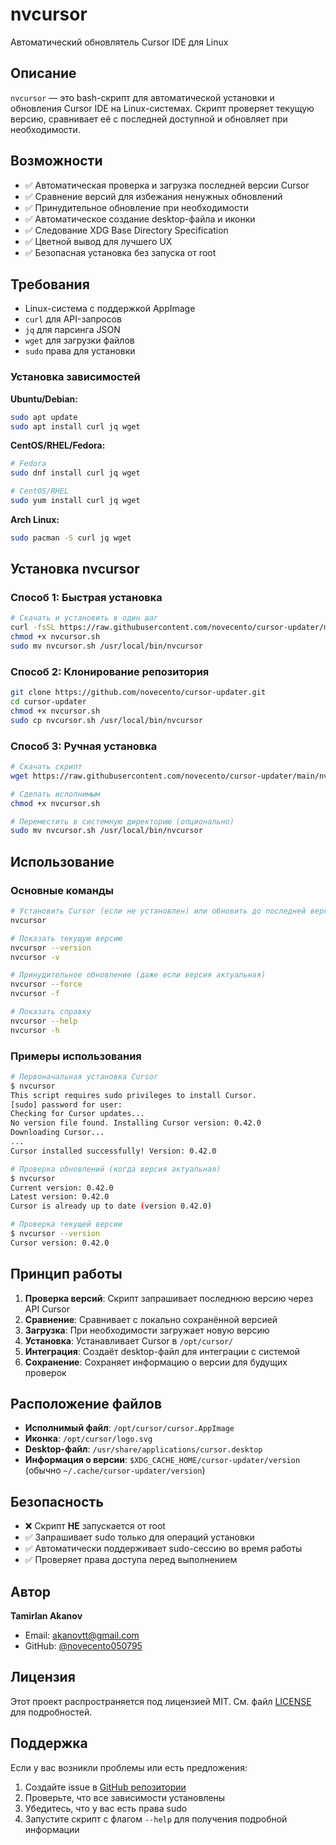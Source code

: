 # nvcursor

Автоматический обновлятель Cursor IDE для Linux

## Описание

`nvcursor` — это bash-скрипт для автоматической установки и обновления Cursor IDE на Linux-системах. Скрипт проверяет текущую версию, сравнивает её с последней доступной и обновляет при необходимости.

## Возможности

- ✅ Автоматическая проверка и загрузка последней версии Cursor
- ✅ Сравнение версий для избежания ненужных обновлений
- ✅ Принудительное обновление при необходимости
- ✅ Автоматическое создание desktop-файла и иконки
- ✅ Следование XDG Base Directory Specification
- ✅ Цветной вывод для лучшего UX
- ✅ Безопасная установка без запуска от root

## Требования

- Linux-система с поддержкой AppImage
- `curl` для API-запросов
- `jq` для парсинга JSON
- `wget` для загрузки файлов
- `sudo` права для установки

### Установка зависимостей

**Ubuntu/Debian:**

```bash
sudo apt update
sudo apt install curl jq wget
```

**CentOS/RHEL/Fedora:**

```bash
# Fedora
sudo dnf install curl jq wget

# CentOS/RHEL
sudo yum install curl jq wget
```

**Arch Linux:**

```bash
sudo pacman -S curl jq wget
```

## Установка nvcursor

### Способ 1: Быстрая установка

```bash
# Скачать и установить в один шаг
curl -fsSL https://raw.githubusercontent.com/novecento/cursor-updater/main/nvcursor.sh -o nvcursor.sh
chmod +x nvcursor.sh
sudo mv nvcursor.sh /usr/local/bin/nvcursor
```

### Способ 2: Клонирование репозитория

```bash
git clone https://github.com/novecento/cursor-updater.git
cd cursor-updater
chmod +x nvcursor.sh
sudo cp nvcursor.sh /usr/local/bin/nvcursor
```

### Способ 3: Ручная установка

```bash
# Скачать скрипт
wget https://raw.githubusercontent.com/novecento/cursor-updater/main/nvcursor.sh

# Сделать исполнимым
chmod +x nvcursor.sh

# Переместить в системную директорию (опционально)
sudo mv nvcursor.sh /usr/local/bin/nvcursor
```

## Использование

### Основные команды

```bash
# Установить Cursor (если не установлен) или обновить до последней версии
nvcursor

# Показать текущую версию
nvcursor --version
nvcursor -v

# Принудительное обновление (даже если версия актуальная)
nvcursor --force
nvcursor -f

# Показать справку
nvcursor --help
nvcursor -h
```

### Примеры использования

```bash
# Первоначальная установка Cursor
$ nvcursor
This script requires sudo privileges to install Cursor.
[sudo] password for user:
Checking for Cursor updates...
No version file found. Installing Cursor version: 0.42.0
Downloading Cursor...
...
Cursor installed successfully! Version: 0.42.0

# Проверка обновлений (когда версия актуальная)
$ nvcursor
Current version: 0.42.0
Latest version: 0.42.0
Cursor is already up to date (version 0.42.0)

# Проверка текущей версии
$ nvcursor --version
Cursor version: 0.42.0
```

## Принцип работы

1. **Проверка версий**: Скрипт запрашивает последнюю версию через API Cursor
2. **Сравнение**: Сравнивает с локально сохранённой версией
3. **Загрузка**: При необходимости загружает новую версию
4. **Установка**: Устанавливает Cursor в `/opt/cursor/`
5. **Интеграция**: Создаёт desktop-файл для интеграции с системой
6. **Сохранение**: Сохраняет информацию о версии для будущих проверок

## Расположение файлов

- **Исполнимый файл**: `/opt/cursor/cursor.AppImage`
- **Иконка**: `/opt/cursor/logo.svg`
- **Desktop-файл**: `/usr/share/applications/cursor.desktop`
- **Информация о версии**: `$XDG_CACHE_HOME/cursor-updater/version` (обычно `~/.cache/cursor-updater/version`)

## Безопасность

- ❌ Скрипт **НЕ** запускается от root
- ✅ Запрашивает sudo только для операций установки
- ✅ Автоматически поддерживает sudo-сессию во время работы
- ✅ Проверяет права доступа перед выполнением

## Автор

**Tamirlan Akanov**

- Email: akanovtt@gmail.com
- GitHub: [@novecento050795](https://github.com/novecento050795)

## Лицензия

Этот проект распространяется под лицензией MIT. См. файл [LICENSE](LICENSE) для подробностей.

## Поддержка

Если у вас возникли проблемы или есть предложения:

1. Создайте issue в [GitHub репозитории](https://github.com/novecento/cursor-updater)
2. Проверьте, что все зависимости установлены
3. Убедитесь, что у вас есть права sudo
4. Запустите скрипт с флагом `--help` для получения подробной информации
